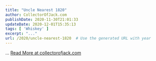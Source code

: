 ```yaml
---
title: "Uncle Nearest 1820"
author: CollectorOfJack.com
publishDate: 2020-11-30T21:01:33
updateDate: 2020-12-01T15:35:13
tags: [ 'Whiskey' ]
excerpt: "..."
url: /2020/uncle-nearest-1820  # Use the generated URL with year
---
```

... <a href="https://collectorofjack.com/UncleNearest1820">Read More at collectorofjack.com</a>
